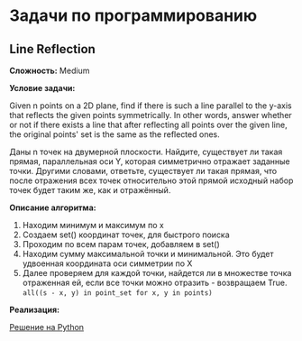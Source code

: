 # Задачи по программированию

## Line Reflection

**Сложность:** Medium

**Условие задачи:** 

Given n points on a 2D plane, find if there is such a line parallel to the y-axis that reflects the given points symmetrically.
In other words, answer whether or not if there exists a line that after reflecting all points over the given line, the original points' set is the same as the reflected ones.

Даны n точек на двумерной плоскости. Найдите, существует ли такая прямая, параллельная оси Y, которая симметрично отражает заданные точки.
Другими словами, ответьте, существует ли такая прямая, что после отражения всех точек относительно этой прямой исходный набор точек будет таким же, как и отражённый.

**Описание алгоритма:**

1.  Находим минимум и максимум по x
2.  Создаем set() координат точек, для быстрого поиска
3.  Проходим по всем парам точек, добавляем в set()
4.  Находим сумму максимальной точки и минимальной. Это будет удвоенная координата оси симметрии по X
5.  Далее проверяем для каждой точки, найдется ли в множестве точка отраженная ей, если все точки можно отразить - возвращаем True. `all((s - x, y) in point_set for x, y in points)`


**Реализация:**

[Решение на Python]([https://github.com/your-username/my-repo/blob/main/solutions/solution.py](https://github.com/SashaV21/leetcode_algo/blob/main/Line%20Reflection.py))

